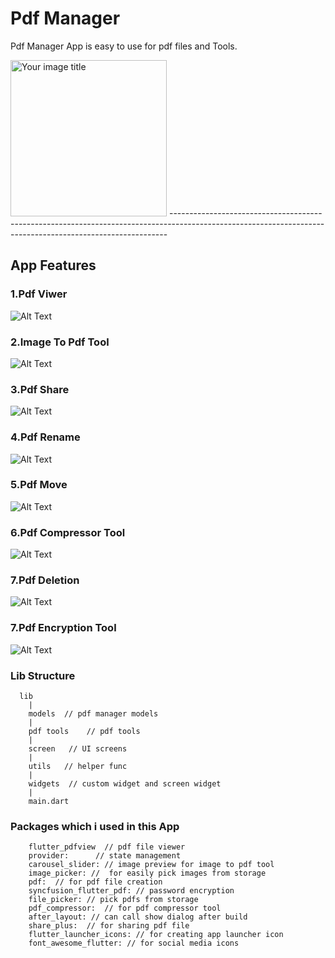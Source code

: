 # Pdf Manager

Pdf Manager App is easy to use for pdf files and Tools.

<img src="https://github.com/codersachin26/flutter_pdf_manager/blob/main/screenshots/pdf%20manager%20home%20UI.jpg" alt="Your image title" width="250"/>
-----------------------------------------------------------------------------------------------------------------------------------------------------------

## App Features

### 1.Pdf Viwer
 ![Alt Text](https://github.com/codersachin26/flutter_pdf_manager/blob/main/screenshots/pdf_viewer.gif)
 
 
### 2.Image To Pdf Tool
 ![Alt Text](https://github.com/codersachin26/flutter_pdf_manager/blob/main/screenshots/img_to_pdf_tool.gif)
 
 
### 3.Pdf Share
 ![Alt Text](https://github.com/codersachin26/flutter_pdf_manager/blob/main/screenshots/pdf_share.gif)
 
 
### 4.Pdf Rename
 ![Alt Text](https://github.com/codersachin26/flutter_pdf_manager/blob/main/screenshots/pdf_rename.gif)
 
### 5.Pdf Move
 ![Alt Text](https://github.com/codersachin26/flutter_pdf_manager/blob/main/screenshots/move_pdf.gif)
 
### 6.Pdf Compressor Tool
 ![Alt Text](https://github.com/codersachin26/flutter_pdf_manager/blob/main/screenshots/compressor_tool.gif)
 
### 7.Pdf Deletion
 ![Alt Text](https://github.com/codersachin26/flutter_pdf_manager/blob/main/screenshots/pdf_deletion.gif)
 
### 7.Pdf Encryption Tool
 ![Alt Text](https://github.com/codersachin26/flutter_pdf_manager/blob/main/screenshots/pdf_encryption_tool.gif)
 

 
 
 
### Lib Structure
      lib
        |
        models  // pdf manager models
        |
        pdf tools    // pdf tools
        |
        screen   // UI screens
        |
        utils   // helper func
        |
        widgets  // custom widget and screen widget
        |
        main.dart


### Packages which i used in this App
        flutter_pdfview  // pdf file viewer
        provider:      // state management
        carousel_slider: // image preview for image to pdf tool
        image_picker: //  for easily pick images from storage
        pdf:  // for pdf file creation
        syncfusion_flutter_pdf: // password encryption
        file_picker: // pick pdfs from storage
        pdf_compressor:  // for pdf compressor tool
        after_layout: // can call show dialog after build
        share_plus:  // for sharing pdf file 
        flutter_launcher_icons: // for creating app launcher icon
        font_awesome_flutter: // for social media icons

